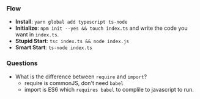 
### Flow
- **Install**: `yarn global add typescript ts-node`
- **Initialize**: `npm init --yes && touch index.ts` and write the code you want in `index.ts`.
- **Stupid Start**: `tsc index.ts && node index.js`
- **Smart Start**: `ts-node index.ts`

### Questions
- What is the difference between `require` and `import`?
  - require is commonJS, don't need `babel`
  - import is ES6 which `requires babel` to complile to javascript to run.